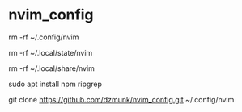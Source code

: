 # nvim_config

rm -rf ~/.config/nvim

rm -rf ~/.local/state/nvim

rm -rf ~/.local/share/nvim

sudo apt install npm ripgrep

git clone https://github.com/dzmunk/nvim_config.git ~/.config/nvim
